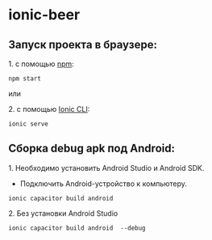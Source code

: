 # ionic-beer

## Запуск проекта в браузере:

1\. с помощью [npm](https://docs.npmjs.com/about-npm/):

```shell
npm start
```
или

2\. с помощью [Ionic CLI](https://ionicframework.com/docs/cli):

```shell
ionic serve
```

## Сборка debug apk под Android:

1\. Необходимо установить Android Studio и Android SDK.

* Подключить Android-устройство к компьютеру.

```shell
ionic capacitor build android
```

2\. Без установки Android Studio

```shell
ionic capacitor build android  --debug
```
